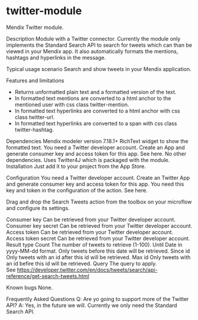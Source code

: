 # twitter-module
Mendix Twitter module.

Description
Module with a Twitter connector. Currently the module only implements the Standard Search API to search for tweets which can than be viewed in your Mendix app. It also automatically formats the mentions, hashtags and hyperlinks in the message.

Typical usage scenario
Search and show tweets in your Mendix application.

Features and limitations
* Returns unformatted plain text and a formatted version of the text.
* In formatted text mentions are converted to a html anchor to the mentioned user with css class twitter-mention.
* In formatted text hyperlinks are converted to a html anchor with css class twitter-url.
* In formatted text hyperlinks are converted to a span with css class twitter-hashtag. 

Dependencies
Mendix modeler version 7.18.1+
RichText widget to show the formatted text.
You need a Twitter developer account. Create an App and generate consumer key and access token for this app. See here.
No other dependencies. Uses Twitter4J which is packaged with the module.
Installation
Just add it to your project from the App Store.

Configuration
You need a Twitter developer account. Create an Twitter App and generate consumer key and access token for this app. You need this key and token in the configuration of the action. See here.

Drag and drop the Search Tweets action from the toolbox on your microflow and configure its settings.

Consumer key	Can be retrieved from your Twitter developer account.
Consumer key secret	Can be retrieved from your Twitter developer account.
Access token	Can be retrieved from your Twitter developer account.
Access token secret	Can be retrieved from your Twitter developer account.
Result type	
Count	The number of tweets to retrieve (1-100).
Until	Date in yyyy-MM-dd format. Only tweets before this date will be retrieved.
Since id	Only tweets with an id after this id will be retrieved.
Max id	Only tweets with an id befire this id will be retrieved.
Query	The query to apply. See https://developer.twitter.com/en/docs/tweets/search/api-reference/get-search-tweets.html

Known bugs
None.

Frequently Asked Questions
Q: Are yo going to support more of the Twitter API?
A: Yes, in the future we will. Currently we only need the Standard Search API.

